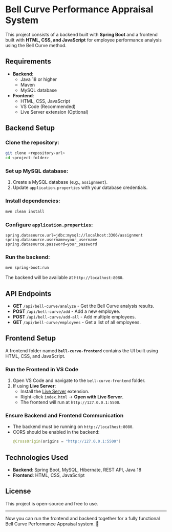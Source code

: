 # Bell Curve Performance Appraisal System

This project consists of a backend built with **Spring Boot** and a frontend built with **HTML, CSS, and JavaScript** for employee performance analysis using the Bell Curve method.

## Requirements

- **Backend**:
  - Java 18 or higher
  - Maven
  - MySQL database
- **Frontend**:
  - HTML, CSS, JavaScript
  - VS Code (Recommended)
  - Live Server extension (Optional)

## Backend Setup

### Clone the repository:

```sh
git clone <repository-url>
cd <project-folder>
```

### Set up MySQL database:

1. Create a MySQL database (e.g., `assignment`).
2. Update `application.properties` with your database credentials.

### Install dependencies:

```sh
mvn clean install
```

### Configure `application.properties`:

```properties
spring.datasource.url=jdbc:mysql://localhost:3306/assignment
spring.datasource.username=your_username
spring.datasource.password=your_password
```

### Run the backend:

```sh
mvn spring-boot:run
```

The backend will be available at `http://localhost:8080`.

## API Endpoints

- **GET** `/api/bell-curve/analyze` - Get the Bell Curve analysis results.
- **POST** `/api/bell-curve/add` - Add a new employee.
- **POST** `/api/bell-curve/add-all` - Add multiple employees.
- **GET** `/api/bell-curve/employees` - Get a list of all employees.

## Frontend Setup

A frontend folder named **`bell-curve-frontend`** contains the UI built using HTML, CSS, and JavaScript.

### Run the Frontend in VS Code

1. Open VS Code and navigate to the `bell-curve-frontend` folder.
2. If using **Live Server**:
   - Install the [Live Server](https://marketplace.visualstudio.com/items?itemName=ritwickdey.LiveServer) extension.
   - Right-click `index.html` → **Open with Live Server**.
   - The frontend will run at `http://127.0.0.1:5500`.


### Ensure Backend and Frontend Communication

- The backend must be running on `http://localhost:8080`.
- CORS should be enabled in the backend:
  ```java
  @CrossOrigin(origins = "http://127.0.0.1:5500")
  ```

## Technologies Used

- **Backend**: Spring Boot, MySQL, Hibernate, REST API, Java 18
- **Frontend**: HTML, CSS, JavaScript

## License

This project is open-source and free to use.

---

Now you can run the frontend and backend together for a fully functional Bell Curve Performance Appraisal system. 🚀

